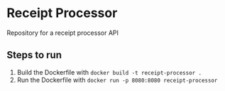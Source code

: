 # Receipt Processor

Repository for a receipt processor API

## Steps to run

1. Build the Dockerfile with `docker build -t receipt-processor .`
2. Run the Dockerfile with `docker run -p 8080:8080 receipt-processor`
